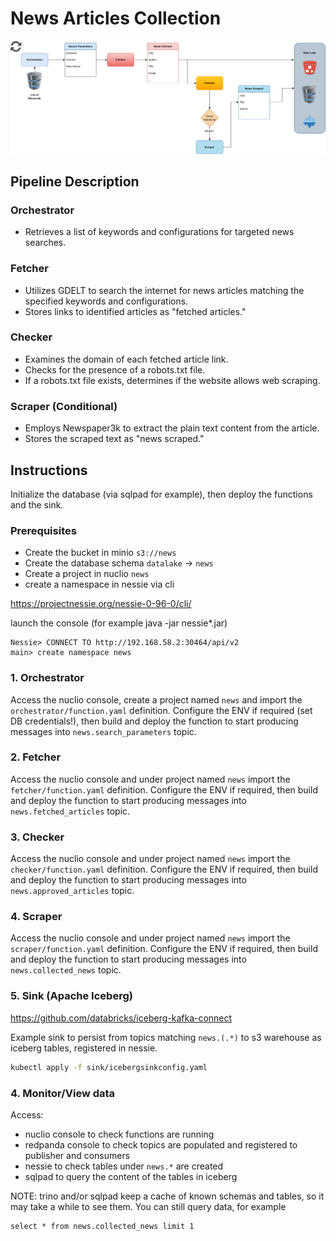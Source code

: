 # News Articles Collection

![alt text](/imgs/news_diagram.png "Diagram of the News Collection")

## Pipeline Description

### Orchestrator
* Retrieves a list of keywords and configurations for targeted news searches.

### Fetcher
* Utilizes GDELT to search the internet for news articles matching the specified keywords and configurations.
* Stores links to identified articles as "fetched articles."

### Checker
* Examines the domain of each fetched article link.
* Checks for the presence of a robots.txt file.
* If a robots.txt file exists, determines if the website allows web scraping.

### Scraper (Conditional)
* Employs Newspaper3k to extract the plain text content from the article.
* Stores the scraped text as "news scraped."


## Instructions

Initialize the database (via sqlpad for example), then deploy the functions and the sink.
### Prerequisites

* Create the bucket in minio `s3://news`
* Create the database schema `datalake` -> `news`
* Create a project in nuclio `news`
* create a namespace in nessie via cli
  
https://projectnessie.org/nessie-0-96-0/cli/

launch the console (for example java -jar nessie*.jar)
```
Nessie> CONNECT TO http://192.168.58.2:30464/api/v2
main> create namespace news

```


### 1. Orchestrator

Access the nuclio console, create a project named `news` and import the `orchestrator/function.yaml` definition.
Configure the ENV if required (set DB credentials!), then build and deploy the function to start producing messages into `news.search_parameters` topic.


### 2. Fetcher

Access the nuclio console and under project named `news` import the `fetcher/function.yaml` definition.
Configure the ENV if required, then build and deploy the function to start producing messages into `news.fetched_articles` topic.




### 3. Checker

Access the nuclio console and under project named `news` import the `checker/function.yaml` definition.
Configure the ENV if required, then build and deploy the function to start producing messages into `news.approved_articles` topic.

### 4. Scraper

Access the nuclio console and under project named `news` import the `scraper/function.yaml` definition.
Configure the ENV if required, then build and deploy the function to start producing messages into `news.collected_news` topic.



### 5. Sink (Apache Iceberg)
https://github.com/databricks/iceberg-kafka-connect

Example sink to persist from topics matching `news.(.*)` to s3 warehouse as iceberg tables, registered in nessie.



```bash
kubectl apply -f sink/icebergsinkconfig.yaml
```


### 4. Monitor/View data

Access:
* nuclio console to check functions are running
* redpanda console to check topics are populated and registered to publisher and consumers
* nessie to check tables under `news.*` are created 
* sqlpad to query the content of the tables in iceberg

NOTE: trino and/or sqlpad keep a cache of known schemas and tables, so it may take a while to see them.
You can still query data, for example
```
select * from news.collected_news limit 1
```
